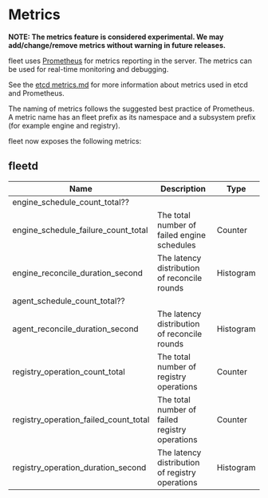# Metrics

**NOTE: The metrics feature is considered experimental. We may add/change/remove metrics without warning in future releases.**

fleet uses [Prometheus](http://prometheus.io/) for metrics reporting in the
server. The metrics can be used for real-time monitoring and debugging.

See the [etcd
metrics.md](https://github.com/coreos/etcd/blob/master/Documentation/metrics.md)
for more information about metrics used in etcd and Prometheus.

The naming of metrics follows the suggested best practice of Prometheus.
A metric name has an fleet prefix as its namespace and a subsystem prefix (for
example engine and registry).

fleet now exposes the following metrics:

## fleetd

| Name                                    | Description                                      | Type      |
|-----------------------------------------|--------------------------------------------------|-----------|
| engine_schedule_count_total??
| engine_schedule_failure_count_total     | The total number of failed engine schedules      | Counter   |
  engine_reconcile_duration_second        | The latency distribution of reconcile rounds     | Histogram |
| agent_schedule_count_total??
| agent_reconcile_duration_second         | The latency distribution of reconcile rounds     | Histogram |
| registry_operation_count_total          | The total number of registry operations          | Counter   |
| registry_operation_failed_count_total   | The total number of failed registry operations   | Counter   |
| registry_operation_duration_second      | The latency distribution of registry operations  | Histogram |
